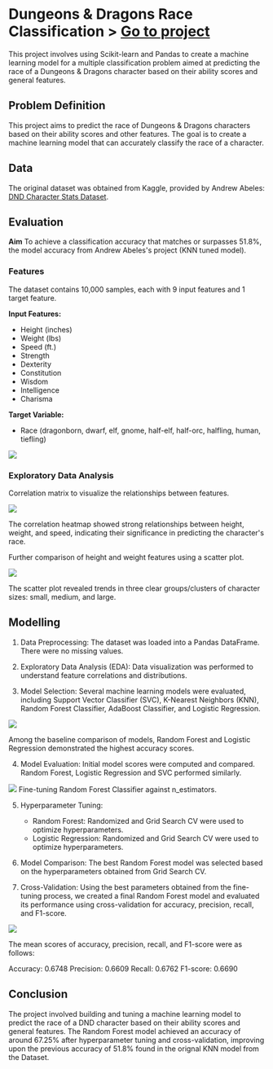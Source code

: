 # Dungeons & Dragons Race Classification > [Go to project](https://github.com/tophercollins/dnd-race-classification)

This project involves using Scikit-learn and Pandas to create a machine learning model for a multiple classification problem aimed at predicting the race of a Dungeons & Dragons character based on their ability scores and general features.

## Problem Definition

This project aims to predict the race of Dungeons & Dragons characters based on their ability scores and other features. The goal is to create a machine learning model that can accurately classify the race of a character.

## Data

The original dataset was obtained from Kaggle, provided by Andrew Abeles: [DND Character Stats Dataset](https://www.kaggle.com/datasets/andrewabeles/dnd-stats).

## Evaluation

**Aim**
To achieve a classification accuracy that matches or surpasses 51.8%, the model accuracy from Andrew Abeles's project (KNN tuned model).

### Features
The dataset contains 10,000 samples, each with 9 input features and 1 target feature.

**Input Features:**
- Height (inches)
- Weight (lbs)
- Speed (ft.)
- Strength
- Dexterity
- Constitution
- Wisdom
- Intelligence
- Charisma

**Target Variable:**
- Race (dragonborn, dwarf, elf, gnome, half-elf, half-orc, halfling, human, tiefling)

<img src="images/Target-Variable-Spread.png?raw=true"/>

### Exploratory Data Analysis

Correlation matrix to visualize the relationships between features.

<img src="images/Correlation-Matrix.png?raw=true"/>

The correlation heatmap showed strong relationships between height, weight, and speed, indicating their significance in predicting the character's race.

Further comparison of height and weight features using a scatter plot.

<img src="images/Height-vs-Weight.png?raw=true"/>

The scatter plot revealed trends in three clear groups/clusters of character sizes: small, medium, and large.

## Modelling

1. Data Preprocessing: The dataset was loaded into a Pandas DataFrame. There were no missing values.

2. Exploratory Data Analysis (EDA): Data visualization was performed to understand feature correlations and distributions.

3. Model Selection: Several machine learning models were evaluated, including Support Vector Classifier (SVC), K-Nearest Neighbors (KNN), Random Forest Classifier, AdaBoost Classifier, and Logistic Regression.

<img src="images/Model-Baseline-Comparison.png?raw=true"/>

Among the baseline comparison of models, Random Forest and Logistic Regression demonstrated the highest accuracy scores.

4. Model Evaluation: Initial model scores were computed and compared. Random Forest, Logistic Regression and SVC performed similarly.

<img src="images/RF-N-Estimators.png?raw=true"/>
Fine-tuning Random Forest Classifier against n_estimators.

5. Hyperparameter Tuning:
   - Random Forest: Randomized and Grid Search CV were used to optimize hyperparameters.
   - Logistic Regression: Randomized and Grid Search CV were used to optimize hyperparameters.

6. Model Comparison: The best Random Forest model was selected based on the hyperparameters obtained from Grid Search CV.

7. Cross-Validation: Using the best parameters obtained from the fine-tuning process, we created a final Random Forest model and evaluated its performance using cross-validation for accuracy, precision, recall, and F1-score.

<img src="images/RF-CV-Metrics.png?raw=true"/>

The mean scores of accuracy, precision, recall, and F1-score were as follows:

Accuracy: 0.6748
Precision: 0.6609
Recall: 0.6762
F1-score: 0.6690

## Conclusion

The project involved building and tuning a machine learning model to predict the race of a DND character based on their ability scores and general features. The Random Forest model achieved an accuracy of around 67.25% after hyperparameter tuning and cross-validation, improving upon the previous accuracy of 51.8% found in the orignal KNN model from the Dataset.
